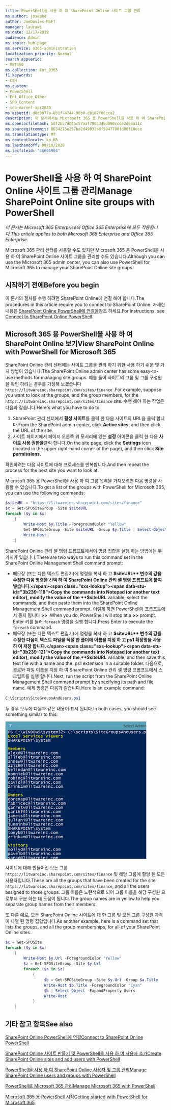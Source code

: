 ```yaml
---
title: PowerShell을 사용 하 여 SharePoint Online 사이트 그룹 관리
ms.author: josephd
author: JoeDavies-MSFT
manager: laurawi
ms.date: 12/17/2019
audience: Admin
ms.topic: hub-page
ms.service: o365-administration
localization_priority: Normal
search.appverid:
- MET150
ms.collection: Ent_O365
f1.keywords:
- CSH
ms.custom:
- PowerShell
- Ent_Office_Other
- SPO_Content
- seo-marvel-apr2020
ms.assetid: d0d3877a-831f-4744-96b0-d8167f06cca2
description: 이 문서에서는 Microsoft 365 용 PowerShell을 사용 하 여 SharePoint Online 사이트 그룹을 관리 하는 절차를 알아봅니다.
ms.openlocfilehash: 5df2b57db4ac57aaf7905346d090ccde2d96a11c
ms.sourcegitcommit: 8634215e257ba2d49832a8f5947700fd00f18ece
ms.translationtype: MT
ms.contentlocale: ko-KR
ms.lasthandoff: 08/10/2020
ms.locfileid: "46605904"
---
```

# <a name="manage-sharepoint-online-site-groups-with-powershell"></a><span data-ttu-id="3b239-103">PowerShell을 사용 하 여 SharePoint Online 사이트 그룹 관리</span><span class="sxs-lookup"><span data-stu-id="3b239-103">Manage SharePoint Online site groups with PowerShell</span></span>

<span data-ttu-id="3b239-104">*이 문서는 Microsoft 365 Enterprise와 Office 365 Enterprise에 모두 적용됩니다.*</span><span class="sxs-lookup"><span data-stu-id="3b239-104">*This article applies to both Microsoft 365 Enterprise and Office 365 Enterprise.*</span></span>

<span data-ttu-id="3b239-105">Microsoft 365 관리 센터를 사용할 수도 있지만 Microsoft 365 용 PowerShell을 사용 하 여 SharePoint Online 사이트 그룹을 관리할 수도 있습니다.</span><span class="sxs-lookup"><span data-stu-id="3b239-105">Although you can use the Microsoft 365 admin center, you can also use PowerShell for Microsoft 365 to manage your SharePoint Online site groups.</span></span>

## <a name="before-you-begin"></a><span data-ttu-id="3b239-106">시작하기 전에</span><span class="sxs-lookup"><span data-stu-id="3b239-106">Before you begin</span></span>

<span data-ttu-id="3b239-107">이 문서의 절차를 수행 하려면 SharePoint Online에 연결 해야 합니다.</span><span class="sxs-lookup"><span data-stu-id="3b239-107">The procedures in this article require you to connect to SharePoint Online.</span></span> <span data-ttu-id="3b239-108">자세한 내용은 [SharePoint Online PowerShell에 연결을](https://docs.microsoft.com/powershell/sharepoint/sharepoint-online/connect-sharepoint-online?view=sharepoint-ps)참조 하세요.</span><span class="sxs-lookup"><span data-stu-id="3b239-108">For instructions, see [Connect to SharePoint Online PowerShell](https://docs.microsoft.com/powershell/sharepoint/sharepoint-online/connect-sharepoint-online?view=sharepoint-ps).</span></span>

## <a name="view-sharepoint-online-with-powershell-for-microsoft-365"></a><span data-ttu-id="3b239-109">Microsoft 365 용 PowerShell을 사용 하 여 SharePoint Online 보기</span><span class="sxs-lookup"><span data-stu-id="3b239-109">View SharePoint Online with PowerShell for Microsoft 365</span></span>

<span data-ttu-id="3b239-110">SharePoint Online 관리 센터에는 사이트 그룹을 관리 하기 위한 사용 하기 쉬운 몇 가지 방법이 있습니다.</span><span class="sxs-lookup"><span data-stu-id="3b239-110">The SharePoint Online admin center has some easy-to-use methods for managing site groups.</span></span> <span data-ttu-id="3b239-111">예를 들어 사이트의 그룹 및 그룹 구성원을 확인 하려는 경우를 가정해 보겠습니다 `https://litwareinc.sharepoint.com/sites/finance` .</span><span class="sxs-lookup"><span data-stu-id="3b239-111">For example, suppose you want to look at the groups, and the group members, for the `https://litwareinc.sharepoint.com/sites/finance` site.</span></span> <span data-ttu-id="3b239-112">수행 해야 하는 작업은 다음과 같습니다.</span><span class="sxs-lookup"><span data-stu-id="3b239-112">Here's what you have to do to:</span></span>

1. <span data-ttu-id="3b239-113">SharePoint 관리 센터에서 **활성 사이트**를 클릭 한 다음 사이트의 URL을 클릭 합니다.</span><span class="sxs-lookup"><span data-stu-id="3b239-113">From the SharePoint admin center, click **Active sites**, and then click the URL of the site.</span></span>
2. <span data-ttu-id="3b239-114">사이트 페이지에서 페이지 오른쪽 위 모서리에 있는 **설정** 아이콘을 클릭 한 다음 **사이트 사용 권한을**클릭 합니다.</span><span class="sxs-lookup"><span data-stu-id="3b239-114">On the site page, click the **Settings** icon (located in the upper right-hand corner of the page), and then click **Site permissions**.</span></span>

<span data-ttu-id="3b239-115">확인하려는 다음 사이트에 대해 프로세스를 반복합니다.</span><span class="sxs-lookup"><span data-stu-id="3b239-115">And then repeat the process for the next site you want to look at.</span></span>

<span data-ttu-id="3b239-116">Microsoft 365 용 PowerShell을 사용 하 여 그룹 목록을 가져오려면 다음 명령을 사용할 수 있습니다.</span><span class="sxs-lookup"><span data-stu-id="3b239-116">To get a list of the groups with PowerShell for Microsoft 365, you can use the following commands:</span></span>

```powershell
$siteURL = "https://litwareinc.sharepoint.com/sites/finance"
$x = Get-SPOSiteGroup -Site $siteURL
foreach ($y in $x)
    {
        Write-Host $y.Title -ForegroundColor "Yellow"
        Get-SPOSiteGroup -Site $siteURL -Group $y.Title | Select-Object -ExpandProperty Users
        Write-Host
    }
```

<span data-ttu-id="3b239-117">SharePoint Online 관리 셸 명령 프롬프트에서이 명령 집합을 실행 하는 방법에는 두 가지가 있습니다.</span><span class="sxs-lookup"><span data-stu-id="3b239-117">There are two ways to run this command set in the SharePoint Online Management Shell command prompt:</span></span>

- <span data-ttu-id="3b239-118">메모장 (또는 다른 텍스트 편집기)에 명령을 복사 하 고 **$siteURL** 변수의 값을 수정한 다음 명령을 선택 하 여 SharePoint Online 관리 셸 명령 프롬프트에 붙여 넣습니다.</span><span class="sxs-lookup"><span data-stu-id="3b239-118">Copy the commands into Notepad (or another text editor), modify the value of the **$siteURL** variable, select the commands, and then paste them into the SharePoint Online Management Shell command prompt.</span></span> <span data-ttu-id="3b239-119">이렇게 하면 PowerShell이 프롬프트에서 중지 됩니다 **>>** .</span><span class="sxs-lookup"><span data-stu-id="3b239-119">When you do, PowerShell will stop at a **>>** prompt.</span></span> <span data-ttu-id="3b239-120">Enter 키를 눌러 `foreach` 명령을 실행 합니다.</span><span class="sxs-lookup"><span data-stu-id="3b239-120">Press Enter to execute the `foreach` command.</span></span><br/>
- <span data-ttu-id="3b239-121">메모장 (또는 다른 텍스트 편집기)에 명령을 복사 하 고 **$siteURL** 변수의 값을 수정한 다음이 텍스트 파일을 적절 한 폴더에 이름을 지정 하 고 ps1 확장명을 사용 하 여 저장 합니다.</span><span class="sxs-lookup"><span data-stu-id="3b239-121">Copy the commands into Notepad (or another text editor), modify the value of the **$siteURL** variable, and then save this text file with a name and the .ps1 extension in a suitable folder.</span></span> <span data-ttu-id="3b239-122">다음으로, 경로와 파일 이름을 지정 하 여 SharePoint Online 관리 셸 명령 프롬프트에서 스크립트를 실행 합니다.</span><span class="sxs-lookup"><span data-stu-id="3b239-122">Next, run the script from the SharePoint Online Management Shell command prompt by specifying its path and file name.</span></span> <span data-ttu-id="3b239-123">예제 명령은 다음과 같습니다.</span><span class="sxs-lookup"><span data-stu-id="3b239-123">Here is an example command:</span></span>

```powershell
C:\Scripts\SiteGroupsAndUsers.ps1
```

<span data-ttu-id="3b239-124">두 경우 모두에 다음과 같은 내용이 표시 됩니다.</span><span class="sxs-lookup"><span data-stu-id="3b239-124">In both cases, you should see something similar to this:</span></span>

![SharePoint Online 사이트 그룹](media/SPO-site-groups.png)

<span data-ttu-id="3b239-126">사이트에 대해 만들어진 모든 그룹 `https://litwareinc.sharepoint.com/sites/finance` 및 해당 그룹에 할당 된 모든 사용자입니다.</span><span class="sxs-lookup"><span data-stu-id="3b239-126">These are all the groups that have been created for the site `https://litwareinc.sharepoint.com/sites/finance`, and all the users assigned to those groups.</span></span> <span data-ttu-id="3b239-127">그룹 이름은 노란색으로 되어 그룹 이름을 해당 구성원 으로부터 구분 하는 데 도움이 됩니다.</span><span class="sxs-lookup"><span data-stu-id="3b239-127">The group names are in yellow to help you separate group names from their members.</span></span>

<span data-ttu-id="3b239-128">또 다른 예로, 모든 SharePoint Online 사이트에 대 한 그룹 및 모든 그룹 구성원 자격이 나열 된 명령 집합입니다.</span><span class="sxs-lookup"><span data-stu-id="3b239-128">As another example, here is a command set that lists the groups, and all the group memberships, for all of your SharePoint Online sites.</span></span>

```powershell
$x = Get-SPOSite
foreach ($y in $x)
    {
        Write-Host $y.Url -ForegroundColor "Yellow"
        $z = Get-SPOSiteGroup -Site $y.Url
        foreach ($a in $z)
            {
                 $b = Get-SPOSiteGroup -Site $y.Url -Group $a.Title 
                 Write-Host $b.Title -ForegroundColor "Cyan"
                 $b | Select-Object -ExpandProperty Users
                 Write-Host
            }
    }
```
    
## <a name="see-also"></a><span data-ttu-id="3b239-129">기타 참고 항목</span><span class="sxs-lookup"><span data-stu-id="3b239-129">See also</span></span>

[<span data-ttu-id="3b239-130">SharePoint Online PowerShell에 연결</span><span class="sxs-lookup"><span data-stu-id="3b239-130">Connect to SharePoint Online PowerShell</span></span>](https://docs.microsoft.com/powershell/sharepoint/sharepoint-online/connect-sharepoint-online?view=sharepoint-ps)

[<span data-ttu-id="3b239-131">SharePoint Online 사이트 만들기 및 PowerShell을 사용 하 여 사용자 추가</span><span class="sxs-lookup"><span data-stu-id="3b239-131">Create SharePoint Online sites and add users with PowerShell</span></span>](create-sharepoint-sites-and-add-users-with-powershell.md)

[<span data-ttu-id="3b239-132">PowerShell을 사용 하 여 SharePoint Online 사용자 및 그룹 관리</span><span class="sxs-lookup"><span data-stu-id="3b239-132">Manage SharePoint Online users and groups with PowerShell</span></span>](manage-sharepoint-users-and-groups-with-powershell.md)

[<span data-ttu-id="3b239-133">PowerShell로 Microsoft 365 관리</span><span class="sxs-lookup"><span data-stu-id="3b239-133">Manage Microsoft 365 with PowerShell</span></span>](manage-office-365-with-office-365-powershell.md)
  
[<span data-ttu-id="3b239-134">Microsoft 365 용 PowerShell 시작</span><span class="sxs-lookup"><span data-stu-id="3b239-134">Getting started with PowerShell for Microsoft 365</span></span>](getting-started-with-office-365-powershell.md)

